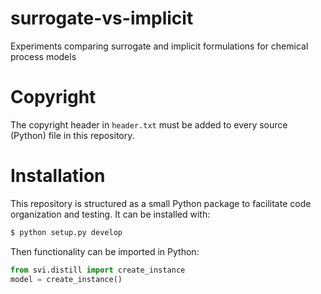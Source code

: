 # surrogate-vs-implicit
Experiments comparing surrogate and implicit formulations for chemical process
models

# Copyright
The copyright header in `header.txt` must be added to every source (Python)
file in this repository.

# Installation
This repository is structured as a small Python package to facilitate code
organization and testing. It can be installed with:
```bash
$ python setup.py develop
```
Then functionality can be imported in Python:
```python
from svi.distill import create_instance
model = create_instance()
```
